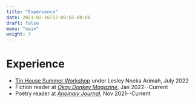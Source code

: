 ```yaml
---
title: "Experience"
date: 2021-02-16T12:08:55-08:00
draft: false
menu: "main"
weight: 3
---
```


# Experience

- [Tin House Summer Workshop](https://tinhouse.com/workshop/summer-workshop/) under Lesley Nneka Arimah, July 2022
- Fiction reader at [*Okay Donkey Magazine*](https://okaydonkeymag.com/), Jan 2022--Current
- Poetry reader at [*Anomaly Journal*](https://anmly.org/), Nov 2021--Current



